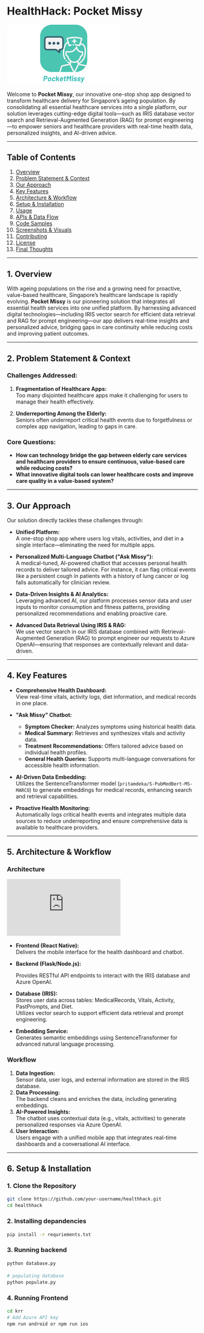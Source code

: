 # HealthHack: Pocket Missy

<img src="krr/assets/images/app_logo.png"  width="300" />

Welcome to **Pocket Missy**, our innovative one-stop shop app designed to transform healthcare delivery for Singapore’s ageing population. By consolidating all essential healthcare services into a single platform, our solution leverages cutting-edge digital tools—such as IRIS database vector search and Retrieval-Augmented Generation (RAG) for prompt engineering—to empower seniors and healthcare providers with real-time health data, personalized insights, and AI-driven advice.

---

## Table of Contents

1. [Overview](#1-overview)
2. [Problem Statement & Context](#2-problem-statement--context)
3. [Our Approach](#3-our-approach)
4. [Key Features](#4-key-features)
5. [Architecture & Workflow](#5-architecture--workflow)
6. [Setup & Installation](#6-setup--installation)
7. [Usage](#7-usage)
8. [APIs & Data Flow](#8-apis--data-flow)
9. [Code Samples](#9-code-samples)
10. [Screenshots & Visuals](#10-screenshots--visuals)
11. [Contributing](#11-contributing)
12. [License](#12-license)
13. [Final Thoughts](#13-final-thoughts)

---

## 1. Overview

With ageing populations on the rise and a growing need for proactive, value-based healthcare, Singapore’s healthcare landscape is rapidly evolving. **Pocket Missy** is our pioneering solution that integrates all essential health services into one unified platform. By harnessing advanced digital technologies—including IRIS vector search for efficient data retrieval and RAG for prompt engineering—our app delivers real-time insights and personalized advice, bridging gaps in care continuity while reducing costs and improving patient outcomes.

---

## 2. Problem Statement & Context

### Challenges Addressed:

1. **Fragmentation of Healthcare Apps:**  
   Too many disjointed healthcare apps make it challenging for users to manage their health effectively.

2. **Underreporting Among the Elderly:**  
   Seniors often underreport critical health events due to forgetfulness or complex app navigation, leading to gaps in care.

### Core Questions:

- **How can technology bridge the gap between elderly care services and healthcare providers to ensure continuous, value-based care while reducing costs?**
- **What innovative digital tools can lower healthcare costs and improve care quality in a value-based system?**

---

## 3. Our Approach

Our solution directly tackles these challenges through:

- **Unified Platform:**  
  A one-stop shop app where users log vitals, activities, and diet in a single interface—eliminating the need for multiple apps.

- **Personalized Multi-Language Chatbot ("Ask Missy"):**  
  A medical-tuned, AI-powered chatbot that accesses personal health records to deliver tailored advice. For instance, it can flag critical events like a persistent cough in patients with a history of lung cancer or log falls automatically for clinician review.

- **Data-Driven Insights & AI Analytics:**  
  Leveraging advanced AI, our platform processes sensor data and user inputs to monitor consumption and fitness patterns, providing personalized recommendations and enabling proactive care.

- **Advanced Data Retrieval Using IRIS & RAG:**  
  We use vector search in our IRIS database combined with Retrieval-Augmented Generation (RAG) to prompt engineer our requests to Azure OpenAI—ensuring that responses are contextually relevant and data-driven.

---

## 4. Key Features

- **Comprehensive Health Dashboard:**  
  View real-time vitals, activity logs, diet information, and medical records in one place.

- **"Ask Missy" Chatbot:**  
  - **Symptom Checker:** Analyzes symptoms using historical health data.
  - **Medical Summary:** Retrieves and synthesizes vitals and activity data.
  - **Treatment Recommendations:** Offers tailored advice based on individual health profiles.
  - **General Health Queries:** Supports multi-language conversations for accessible health information.

- **AI-Driven Data Embedding:**  
  Utilizes the SentenceTransformer model (`pritamdeka/S-PubMedBert-MS-MARCO`) to generate embeddings for medical records, enhancing search and retrieval capabilities.

- **Proactive Health Monitoring:**  
  Automatically logs critical health events and integrates multiple data sources to reduce underreporting and ensure comprehensive data is available to healthcare providers.

---

## 5. Architecture & Workflow

### Architecture

![Architecturev2.drawio.html.pdf](https://github.com/user-attachments/files/19314475/Architecturev2.drawio.html.pdf)


- **Frontend (React Native):**  
  Delivers the mobile interface for the health dashboard and chatbot.

- **Backend (Flask/Node.js):** 

  Provides RESTful API endpoints to interact with the IRIS database and Azure OpenAI.

- **Database (IRIS):**  
  Stores user data across tables: MedicalRecords, Vitals, Activity, PastPrompts, and Diet.  
  Utilizes vector search to support efficient data retrieval and prompt engineering.

- **Embedding Service:**  
  Generates semantic embeddings using SentenceTransformer for advanced natural language processing.

### Workflow

1. **Data Ingestion:**  
   Sensor data, user logs, and external information are stored in the IRIS database.
2. **Data Processing:**  
   The backend cleans and enriches the data, including generating embeddings.
3. **AI-Powered Insights:**  
   The chatbot uses contextual data (e.g., vitals, activities) to generate personalized responses via Azure OpenAI.
4. **User Interaction:**  
   Users engage with a unified mobile app that integrates real-time dashboards and a conversational AI interface.

---

## 6. Setup & Installation
### 1. Clone the Repository
```bash
git clone https://github.com/your-username/healthhack.git
cd healthhack
```
### 2. Installing depandencies
```bash
pip install -r requriements.txt
```

### 3. Running backend
```bash
python database.py

# populating database
python populate.py
```

### 4. Running Frontend
```bash
cd krr
# Add Azure API key
npm run android or npm run ios
```
